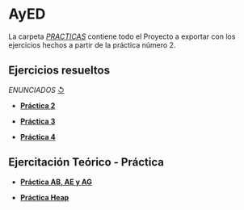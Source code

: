 # AyED

La carpeta [_PRACTICAS_](https://github.com/agusrnfr/AyED/tree/main/Practicas) contiene todo el Proyecto a exportar con los ejercicios hechos a partir de la práctica número 2.

## Ejercicios resueltos

*ENUNCIADOS* [↺](https://github.com/agusrnfr/AyED/tree/main/Enunciados%20y%20otros)

* [**Práctica 2**](https://github.com/agusrnfr/AyED/tree/main/Practicas/src/tp02)

* [**Práctica 3**](https://github.com/agusrnfr/AyED/tree/main/Practicas/src/tp03)

* [**Práctica 4**](https://github.com/agusrnfr/AyED/tree/main/Practicas/src/tp04)

## Ejercitación Teórico - Práctica
* [**Práctica AB, AE y AG**](https://github.com/agusrnfr/AyED/tree/main/Teoria%20-%20Practica/Ejercitacion%20AB%20y%20AG)

* [**Práctica Heap**](https://github.com/agusrnfr/AyED/tree/main/Teoria%20-%20Practica/Ejercitacion%20HEAP)
